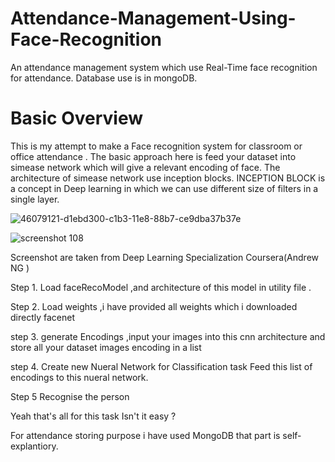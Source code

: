 # Attendance-Management-Using-Face-Recognition
An attendance management system which use Real-Time face recognition for attendance. Database use is in mongoDB.

# Basic Overview
This is my attempt to make a Face recognition system for classroom or office attendance . The basic approach here is feed your dataset into simease network which will give a relevant encoding of face. The architecture of simease network use inception blocks. INCEPTION BLOCK is a 
concept in Deep learning  in which we can use different size of filters in a single layer.

![46079121-d1ebd300-c1b3-11e8-88b7-ce9dba37b37e](https://user-images.githubusercontent.com/42006221/50447326-5c250e00-0940-11e9-812b-9fe1724738be.jpg)


![screenshot 108](https://user-images.githubusercontent.com/42006221/50447422-0d2ba880-0941-11e9-9a3d-ddcd2ce715cf.png)

Screenshot are taken from Deep Learning Specialization Coursera(Andrew NG )

Step 1.
Load faceRecoModel ,and  architecture of this model in utility file .

Step 2.
Load weights ,i have provided all weights which i downloaded directly facenet 

step 3.
generate Encodings ,input your images into this cnn architecture and store all your dataset images encoding in a list

step 4.
Create new Nueral Network for Classification task
Feed this list of encodings to this nueral network.

Step 5 
Recognise the person 


Yeah that's all for this task Isn't it easy ?


For attendance storing purpose i have used MongoDB that part is self-explantiory.
